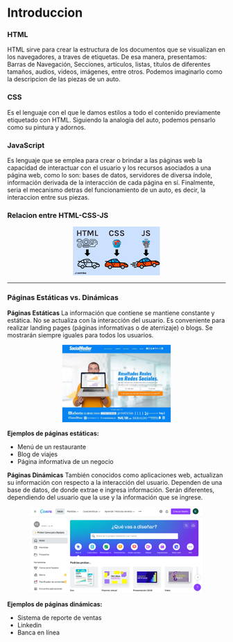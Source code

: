 # Introduccion

### HTML

HTML sirve para crear la estructura de los documentos que se visualizan en los navegadores, a traves de etiquetas. De esa manera, presentamos: Barras de Navegación, Secciones, artículos, listas, títulos de diferentes tamaños, audios, videos, imágenes, entre otros. Podemos imaginarlo como la descripcion de las piezas de un auto.

### CSS

Es el lenguaje con el que le damos estilos a todo el contenido previamente etiquetado con HTML. Siguiendo la analogia del auto, podemos pensarlo como su pintura y adornos.

### JavaScript

Es lenguaje que se emplea para crear o brindar a las páginas web la capacidad de interactuar con el usuario y los recursos asociados a una página web, como lo son: bases de datos, servidores de diversa índole, información derivada de la interacción de cada página en sí. Finalmente, seria el mecanismo detras del funcionamiento de un auto, es decir, la interaccion entre sus piezas.

### Relacion entre HTML-CSS-JS

<p align="center">
  <img src="imagenes/grafico1.png" width="200">
</p>

---

### Páginas Estáticas vs. Dinámicas

**Páginas Estáticas**
La información que contiene se mantiene constante y estática. No se actualiza con la interacción del usuario. Es conveniente para realizar landing pages (páginas informativas o de aterrizaje) o blogs. Se mostrarán siempre iguales para todos los usuarios.
<p align="center">
  <img src="imagenes/grafico2.jpg" width="250">
</p>

**Ejemplos de páginas estáticas:**
- Menú de un restaurante
- Blog de viajes
- Página informativa de un negocio

**Páginas Dinámicas**
También conocidos como aplicaciones web, actualizan su información con respecto a la interacción del usuario. Dependen de una base de datos, de donde extrae e ingresa información. Serán diferentes, dependiendo del usuario que la use y la información que se ingrese.
<p align="center">
  <img src="imagenes/grafico3.webp" width="400">
</p>

**Ejemplos de páginas dinámicas:**
- Sistema de reporte de ventas
- Linkedin
- Banca en línea
